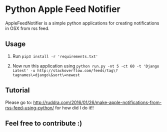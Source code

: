 # Python Apple Feed Notifier
AppleFeedNotifier is a simple python applications for creating notifications in OSX from rss feed.

## Usage

1. Run `pip3 install -r 'requirements.txt'`

2. Now run this application using `python run.py -nt 5 -ct 60 -t 'Django Latest' -u http://stackoverflow.com/feeds/tag\?tagnames\=django\&sort\=newest`

## Tutorial

Please go to: http://ruddra.com/2016/01/26/make-apple-notifications-from-rss-feed-using-python/ for how did I do it!!

## Feel free to contribute :)
